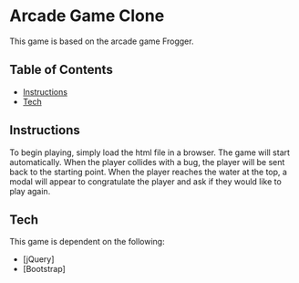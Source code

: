 # Arcade Game Clone
This game is based on the arcade game Frogger.

## Table of Contents
* [Instructions](#instructions)
* [Tech](#tech)

## Instructions
To begin playing, simply load the html file in a browser. The game will start automatically. When the player collides with a bug, the player will be sent back to the starting point. When the player reaches the water at the top, a modal will appear to congratulate the player and ask if they would like to play again.

## Tech
This game is dependent on the following:
* [jQuery]
* [Bootstrap]
